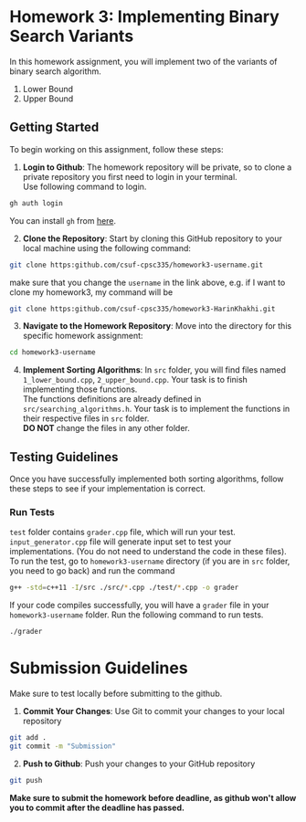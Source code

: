 # Homework 3: Implementing Binary Search Variants
In this homework assignment, you will implement two of the variants of binary search algorithm.
1. Lower Bound
2. Upper Bound

## Getting Started

To begin working on this assignment, follow these steps:

1. **Login to Github**: The homework repository will be private, so to clone a private repository you first need to login in your terminal. \
Use following command to login.
```bash
gh auth login
``` 
You can install `gh` from [here](https://cli.github.com/).

2. **Clone the Repository**: Start by cloning this GitHub repository to your local machine using the following command:
```bash
git clone https:github.com/csuf-cpsc335/homework3-username.git
```
make sure that you change the `username` in the link above, 
e.g. if I want to clone my homework3, my command will be
```bash
git clone https:github.com/csuf-cpsc335/homework3-HarinKhakhi.git
```

3. **Navigate to the Homework Repository**: Move into the directory for this specific homework assignment:
```bash
cd homework3-username
```

4. **Implement Sorting Algorithms**: In `src` folder, you will find files named `1_lower_bound.cpp`, `2_upper_bound.cpp`. Your task is to finish implementing those functions.  <br>
The functions definitions are already defined in `src/searching_algorithms.h`. Your task is to implement the functions in their respective files in `src` folder. <br>
**DO NOT** change the files in any other folder.

## Testing Guidelines
Once you have successfully implemented both sorting algorithms, follow these steps to see if your implementation is correct.

### Run Tests
`test` folder contains `grader.cpp` file, which will run your test. `input_generator.cpp` file will generate input set to test your implementations. (You do not need to understand the code in these files). <br>
To run the test, go to `homework3-username` directory (if you are in `src` folder, you need to go back) and run the command
```bash
g++ -std=c++11 -I/src ./src/*.cpp ./test/*.cpp -o grader
```
If your code compiles successfully, you will have a `grader` file in your `homework3-username` folder.
Run the following command to run tests.
```bash
./grader
```

# Submission Guidelines
Make sure to test locally before submitting to the github.

1. **Commit Your Changes**: Use Git to commit your changes to your local repository
```bash
git add .
git commit -m "Submission"
```

2. **Push to Github**: Push your changes to your GitHub repository
```bash
git push
```

**Make sure to submit the homework before deadline, as github won't allow you to commit after the deadline has passed.**

